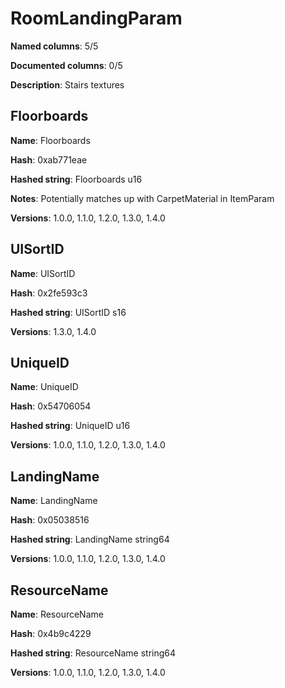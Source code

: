 # RoomLandingParam
**Named columns**: 5/5

**Documented columns**: 0/5

**Description**: Stairs textures
## Floorboards

**Name**: Floorboards

**Hash**: 0xab771eae

**Hashed string**: Floorboards u16

**Notes**: Potentially matches up with CarpetMaterial in ItemParam

**Versions**: 1.0.0, 1.1.0, 1.2.0, 1.3.0, 1.4.0

## UISortID

**Name**: UISortID

**Hash**: 0x2fe593c3

**Hashed string**: UISortID s16

**Versions**: 1.3.0, 1.4.0

## UniqueID

**Name**: UniqueID

**Hash**: 0x54706054

**Hashed string**: UniqueID u16

**Versions**: 1.0.0, 1.1.0, 1.2.0, 1.3.0, 1.4.0

## LandingName

**Name**: LandingName

**Hash**: 0x05038516

**Hashed string**: LandingName string64

**Versions**: 1.0.0, 1.1.0, 1.2.0, 1.3.0, 1.4.0

## ResourceName

**Name**: ResourceName

**Hash**: 0x4b9c4229

**Hashed string**: ResourceName string64

**Versions**: 1.0.0, 1.1.0, 1.2.0, 1.3.0, 1.4.0

